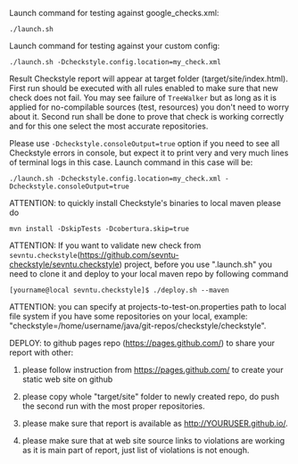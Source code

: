 Launch command for testing against google_checks.xml: 
```
./launch.sh
```

Launch command for testing against your custom config: 
```
./launch.sh -Dcheckstyle.config.location=my_check.xml
```

Result Checkstyle report will appear at target folder (target/site/index.html). First run should be executed with all rules enabled to make sure that new check does not fail. You may see failure of `TreeWalker` but as long as it is applied for no-compilable sources (test, resources) you don't need to worry about it. Second run shall be done to prove that check is working correctly and for this one select the most accurate repositories.

Please use `-Dcheckstyle.consoleOutput=true` option if you need to see all Checkstyle errors in console, 
but expect it to print very and very much lines of terminal logs in this case. Launch command in this case will be:
```
./launch.sh -Dcheckstyle.config.location=my_check.xml -Dcheckstyle.consoleOutput=true
```

ATTENTION: to quickly install Checkstyle's binaries to local maven please do
```
mvn install -DskipTests -Dcobertura.skip=true
```

ATTENTION: If you want to validate new check from `sevntu.checkstyle`(https://github.com/sevntu-checkstyle/sevntu.checkstyle) project, 
before you use ".launch.sh" you need to clone it and deploy to your local maven repo by following command
```
[yourname@local sevntu.checkstyle]$ ./deploy.sh --maven
```

ATTENTION: you can specify at projects-to-test-on.properties path to local file system if you have some repositories on your local, example: "checkstyle=/home/username/java/git-repos/checkstyle/checkstyle".


DEPLOY: to github pages repo (https://pages.github.com/) to share your report with other:

1) please follow instruction from https://pages.github.com/ to create your static web site on github

2) please copy whole "target/site" folder to newly created repo, do push the second run with the most proper repositories.

3) please make sure that report is available as http://YOURUSER.github.io/.

4) please make sure that at web site source links to violations are working as it is main part of report, just list of violations is not enough.
